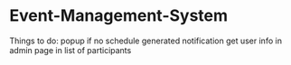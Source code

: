 # Event-Management-System

Things to do:
  popup if no schedule generated
  notification
  get user info in admin page in list of participants
  
